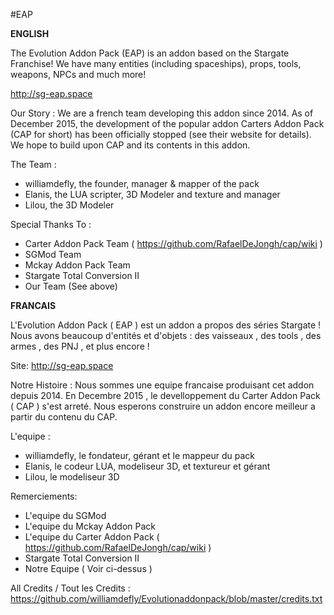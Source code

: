 #EAP

**ENGLISH** 

The Evolution Addon Pack (EAP) is an addon based on the Stargate Franchise! We have many entities (including spaceships), props, tools, weapons, NPCs and much more! 

http://sg-eap.space

Our Story : 
We are a french team developing this addon since 2014. 
As of December 2015, the development of the popular addon Carters Addon Pack (CAP for short) has been officially stopped (see their website for details). We hope to build upon CAP and its contents in this addon. 


The Team : 
- williamdefly, the founder, manager & mapper of the pack
- Elanis, the LUA scripter, 3D Modeler and texture and manager
- Lilou, the 3D Modeler


Special Thanks To : 
- Carter Addon Pack Team ( https://github.com/RafaelDeJongh/cap/wiki ) 
- SGMod Team 
- Mckay Addon Pack Team 
- Stargate Total Conversion II 
- Our Team (See above) 


**FRANCAIS**

L'Evolution Addon Pack ( EAP ) est un addon a propos des séries Stargate ! 
Nous avons beaucoup d'entités et d'objets : des vaisseaux , des tools , des armes , des PNJ , et plus encore ! 

Site: http://sg-eap.space

Notre Histoire : 
Nous sommes une equipe francaise produisant cet addon depuis 2014. 
En Decembre 2015 , le develloppement du Carter Addon Pack ( CAP ) s'est arreté. Nous esperons construire un addon encore meilleur a partir du contenu du CAP. 

L'equipe : 
- williamdefly, le fondateur, gérant et le mappeur du pack
- Elanis, le codeur LUA, modeliseur 3D, et textureur et gérant
- Lilou, le modeliseur 3D 


Remerciements: 
- L'equipe du SGMod 
- L'equipe du Mckay Addon Pack 
- L'equipe du Carter Addon Pack ( https://github.com/RafaelDeJongh/cap/wiki ) 
- Stargate Total Conversion II 
- Notre Equipe ( Voir ci-dessus )

All Credits / Tout les Credits : https://github.com/williamdefly/Evolutionaddonpack/blob/master/credits.txt
